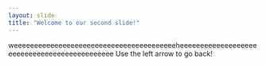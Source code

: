 ```yaml
---
layout: slide
title: "Welcome to our second slide!"
---
```

weeeeeeeeeeeeeeeeeeeeeeeeeeeeeeeeeeeeeeeeheeeeeeeeeeeeeeeeeeeeeeeeeeeeeeeeeeeeeeeeeeeee
Use the left arrow to go back!
